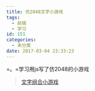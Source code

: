 ```yaml
---
title: 仿2048文字小游戏
tags:
  - 前端
  - 学习
id: 151
categories:
  - 未分类
date: 2017-03-04 23:33:23
---
```


=。=学习用js写了仿2048的小游戏

> [文字组合小游戏](http://calligraphy.yunyoujun.cn/combination/)
